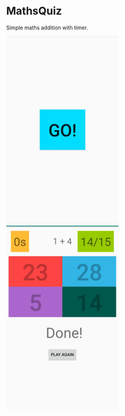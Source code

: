 # MathsQuiz

Simple maths addition with timer.

<img src="app/src/main/res/drawable/IMG_20190614_005816.jpg" width="300">  <img src="app/src/main/res/drawable/IMG_20190614_005828.jpg" width="300">
